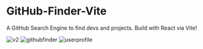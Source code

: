 # GitHub-Finder-Vite
A GitHub Search Engine to find devs and projects.
Build with React via Vite!

![v2](https://user-images.githubusercontent.com/80214475/204946149-24faae48-0bbd-4d63-bf24-9197fc166af1.png)
![githubfinder](https://user-images.githubusercontent.com/80214475/204946162-0a5450e0-7e56-4db6-b2cf-e68b57b3d4d9.png)
![userprofile](https://user-images.githubusercontent.com/80214475/205413909-7f4353ed-d1d4-459e-96d1-afdcbb30d4c1.png)
